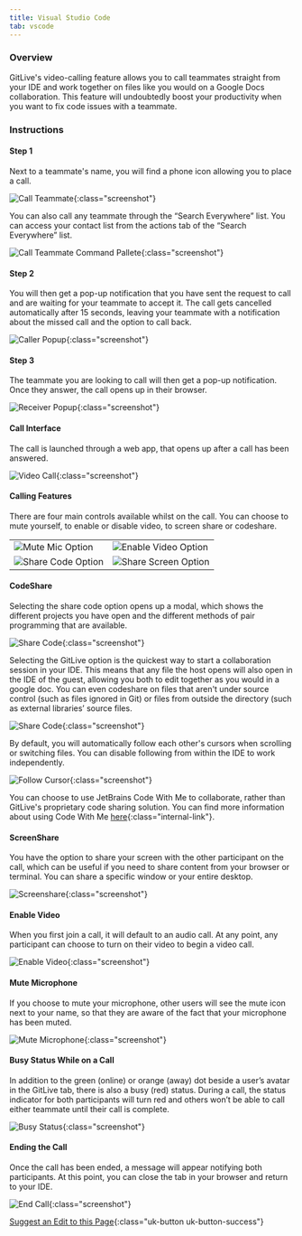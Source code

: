 ```yaml
---
title: Visual Studio Code
tab: vscode
---
```


### Overview

GitLive's video-calling feature allows you to call teammates straight from your IDE and work together on files like you would on a Google Docs collaboration. This feature will undoubtedly boost your productivity when you want to fix code issues with a teammate.


### Instructions
#### Step 1

 Next to a teammate's name, you will find a phone icon allowing you to place a call.

![Call Teammate](/uploads/android-studio-call-teammate.jpeg "Call Teammate"){:class="screenshot"}

You can also call any teammate through the “Search Everywhere” list. You can access your contact list from the actions tab of the “Search Everywhere” list.

![Call Teammate Command Pallete](/uploads/android-studio-call-teammate-command-pallete.jpeg "Call Teammate Command Pallete"){:class="screenshot"}

#### Step 2

 You will then get a pop-up notification that you have sent the request to call and are waiting for your teammate to accept it. The call gets cancelled automatically after 15 seconds, leaving your teammate with a notification about the missed call and the option to call back.

![Caller Popup](/uploads/android-studio-calling-caller-popup.jpeg "Caller Popup"){:class="screenshot"}

#### Step 3

The teammate you are looking to call will then get a pop-up notification. Once they answer, the call opens up in their browser.

![Receiver Popup](/uploads/android-studio-video-calling-receiver-popup.jpeg "Receiver Popup"){:class="screenshot"}

#### Call Interface
The call is launched through a web app, that opens up after a call has been answered.

![Video Call](/uploads/calling-main-img.jpg "Video Call"){:class="screenshot"}

#### Calling Features

There are four main controls available whilst on the call. You can choose to mute yourself, to enable or disable video, to screen share or codeshare.

<table class="table-custom">
  <tbody>
    <tr>
    <td class="td-custom">
              <img src="/uploads/mute-mic-option.jpg" alt="Mute Mic Option">
            </td>
    <td class="td-custom">
              <img src="/uploads/enable-video-option.jpg" alt="Enable Video Option">
            </td>
        <tr>
            <td class="td-custom">
              <img src="/uploads/share-screen-option.jpeg" alt="Share Code Option">
            </td>
            <td class="td-custom">
              <img src="/uploads/share-code-option.jpg" alt="Share Screen Option">
            </td>
        </tr>
    </tr>
  </tbody>
</table>



#### CodeShare

Selecting the share code option opens up a modal, which shows the different projects you have open and the different methods of pair programming that are available. 

![Share Code](/uploads/codeshare-gitlive-options.jpg "Share Code"){:class="screenshot"}

Selecting the GitLive option is the quickest way to start a collaboration session in your IDE. This means that any file the host opens will also open in the IDE of the guest, allowing you both to edit together as you would in a google doc. You can even codeshare on files that aren't under source control (such as files ignored in Git) or files from outside the directory (such as external libraries’ source files.  

![Share Code](/uploads/vscode-video-call-share-code.png "Share Code"){:class="screenshot"}

By default, you will automatically follow each other's cursors when scrolling or switching files. You can disable following from within the IDE to work independently.

![Follow Cursor](/uploads/android-studio-call-follow-cursor.jpeg "Follow Cursor"){:class="screenshot"}

You can choose to use JetBrains Code With Me to collaborate, rather than GitLive's proprietary code sharing solution. You can find more information about using Code With Me [here](/docs/supportforlivesharecodewithme/){:class="internal-link"}.


#### ScreenShare

You have the option to share your screen with the other participant on the call, which can be useful if you need to share content from your browser or terminal. You can share a specific window or your entire desktop.

![Screenshare](/uploads/video-calling-receiver-screen.png "Screenshare"){:class="screenshot"}

#### Enable Video

When you first join a call, it will default to an audio call. At any point, any participant can choose to turn on their video to begin a video call.

![Enable Video](/uploads/video-calling-videos.jpeg "Enable Video"){:class="screenshot"}

#### Mute Microphone

If you choose to mute your microphone, other users will see the mute icon next to your name, so that they are aware of the fact that your microphone has been muted.

![Mute Microphone](/uploads/video-calling-muted-2.jpg "Mute Microphone "){:class="screenshot"}

#### Busy Status While on a Call
In addition to the green (online) or orange (away) dot beside a user’s avatar in the GitLive tab, there is also a busy (red) status. During a call, the status indicator for both participants will turn red and others won’t be able to call either teammate until their call is complete.

![Busy Status](/uploads/jetbrains-busy-indicator.jpeg "Busy Status "){:class="screenshot"}

#### Ending the Call

Once the call has been ended, a message will appear notifying both participants. At this point, you can close the tab in your browser and return to your IDE.

![End Call](/uploads/video-call-ended.jpg "End Call"){:class="screenshot"}


[Suggest an Edit to this Page](https://github.com/GitLiveApp/GitLive/edit/master/_sections/videocalling-android-studio.md){:class="uk-button uk-button-success"}

